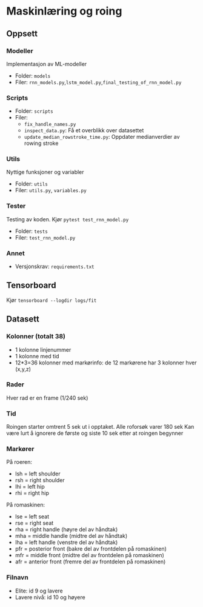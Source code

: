 # Maskinlæring og roing

## Oppsett
### Modeller
Implementasjon  av ML-modeller
- Folder: `models`
- Filer: `rnn_models.py`,`lstm_model.py`,`final_testing_of_rnn_model.py`

### Scripts
- Folder: `scripts`
- Filer:
    - `fix_handle_names.py`
    - `inspect_data.py`: Få et overblikk over datasettet
    - `update_median_rowstroke_time.py`: Oppdater medianverdier av rowing stroke

### Utils
Nyttige funksjoner og variabler
- Folder: `utils`
- Filer: `utils.py`, `variables.py`

### Tester
Testing av koden. Kjør `pytest test_rnn_model.py`
- Folder: `tests`
- Filer: `test_rnn_model.py`

### Annet
- Versjonskrav: `requirements.txt`

## Tensorboard
Kjør `tensorboard --logdir logs/fit`

## Datasett
### Kolonner (totalt 38)
- 1 kolonne linjenummer
- 1 kolonne med tid
- 12*3=36 kolonner med markørinfo: de 12 markørene har 3 kolonner hver (x,y,z)

### Rader
Hver rad er en frame (1/240 sek)

### Tid
Roingen starter omtrent 5 sek ut i opptaket.
Alle roforsøk varer 180 sek
Kan være lurt å ignorere de første og siste 10 sek etter at roingen begynner

### Markører
På roeren:
- lsh = left shoulder
- rsh = right shoulder
- lhi = left hip
- rhi = right hip

På romaskinen:
- lse = left seat
- rse = right seat
- rha = right handle (høyre del av håndtak)
- mha = middle handle (midtre del av håndtak)
- lha = left handle  (venstre del av håndtak)
- pfr = posterior front (bakre del av frontdelen på romaskinen)
- mfr = middle front (midtre del av frontdelen på romaskinen)
- afr = anterior front (fremre del av frontdelen på romaskinen)

### Filnavn
- Elite: id 9 og lavere
- Lavere nivå: id 10 og høyere
